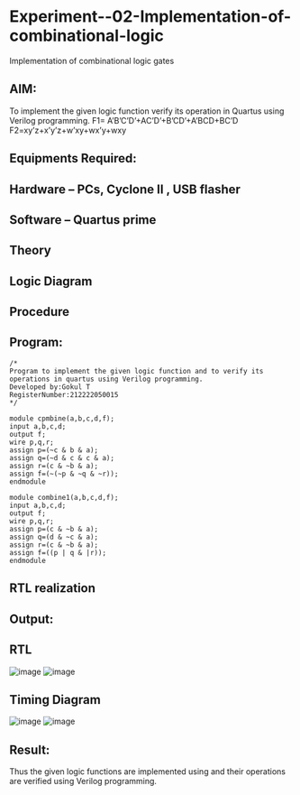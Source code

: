 # Experiment--02-Implementation-of-combinational-logic
Implementation of combinational logic gates
 
## AIM:
To implement the given logic function verify its operation in Quartus using Verilog programming.
 F1= A’B’C’D’+AC’D’+B’CD’+A’BCD+BC’D
F2=xy’z+x’y’z+w’xy+wx’y+wxy
 
 
 
## Equipments Required:
## Hardware – PCs, Cyclone II , USB flasher
## Software – Quartus prime


## Theory
 

## Logic Diagram
## Procedure
## Program:

```
/*
Program to implement the given logic function and to verify its operations in quartus using Verilog programming.
Developed by:Gokul T 
RegisterNumber:212222050015  
*/
 
module cpmbine(a,b,c,d,f);
input a,b,c,d;
output f;
wire p,q,r;
assign p=(~c & b & a);
assign q=(~d & c & c & a);
assign r=(c & ~b & a);
assign f=(~(~p & ~q & ~r));
endmodule

module combine1(a,b,c,d,f);
input a,b,c,d;
output f;
wire p,q,r;
assign p=(c & ~b & a);
assign q=(d & ~c & a);
assign r=(c & ~b & a);
assign f=((p | q & |r));
endmodule
```
## RTL realization

## Output:
## RTL
![image](https://user-images.githubusercontent.com/131269675/234775476-1ad07c02-4b90-459f-bb09-4d1ff16d8ad9.png)
![image](https://user-images.githubusercontent.com/131269675/234775495-039b110a-dafd-479f-bb3b-4bf2abf8752a.png)


## Timing Diagram
![image](https://user-images.githubusercontent.com/131269675/234775522-01375501-8862-4ee6-b946-d1d9f2e1dcc7.png)
![image](https://user-images.githubusercontent.com/131269675/234775545-97477a0a-6e36-48c0-bc3e-3e24c0a23f06.png)


## Result:
Thus the given logic functions are implemented using  and their operations are verified using Verilog programming.
